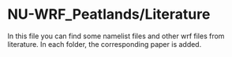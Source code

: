 # NU-WRF_Peatlands/Literature
In this file you can find some namelist files and other wrf files from literature.
In each folder, the corresponding paper is added.
